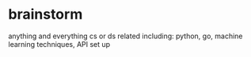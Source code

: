 # brainstorm
anything and everything cs or ds related including: python, go, machine learning techniques, API set up
